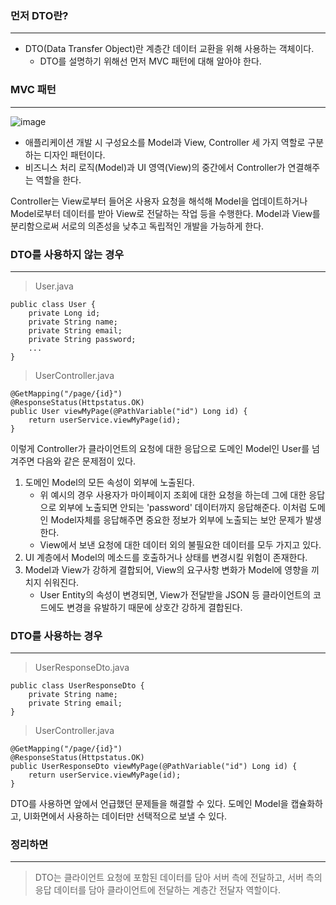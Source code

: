 ### 먼저 DTO란?
---
- DTO(Data Transfer Object)란 계층간 데이터 교환을 위해 사용하는 객체이다. 
    - DTO를 설명하기 위해선 먼저 MVC 패턴에 대해 알아야 한다.

### MVC 패턴
---
![image](https://velog.velcdn.com/images%2Fminide%2Fpost%2F29966859-4aca-4b35-b238-f9aabf5dfe68%2F300px-Router-MVC-DB.svg.png)
- 애플리케이션 개발 시 구성요소를 Model과 View, Controller 세 가지 역할로 구분하는 디자인 패턴이다.          
- 비즈니스 처리 로직(Model)과 UI 영역(View)의 중간에서 Controller가 연결해주는 역할을 한다.

Controller는 View로부터 들어온 사용자 요청을 해석해 Model을 업데이트하거나 Model로부터 데이터를 받아 View로 전달하는 작업 등을 수행한다.
Model과 View를 분리함으로써 서로의 의존성을 낮추고 독립적인 개발을 가능하게 한다.


### DTO를 사용하지 않는 경우
---
> User.java
```
public class User {
    private Long id;
    private String name;
    private String email;
    private String password;
    ...
}
```
> UserController.java
```
@GetMapping("/page/{id}")
@ResponseStatus(Httpstatus.OK)
public User viewMyPage(@PathVariable("id") Long id) {
    return userService.viewMyPage(id);
}
```
이렇게 Controller가 클라이언트의 요청에 대한 응답으로 도메인 Model인 User를 넘겨주면 다음와 같은 문제점이 있다.
1. 도메인 Model의 모든 속성이 외부에 노출된다.
    - 위 예시의 경우 사용자가 마이페이지 조회에 대한 요청을 하는데 그에 대한 응답으로 외부에 노출되면 안되는 'password' 데이터까지 응답해준다. 이처럼 도메인 Model자체를 응답해주면 중요한 정보가 외부에 노출되는 보안 문제가 발생한다.
    - View에서 보낸 요청에 대한 데이터 외의 불필요한 데이터를 모두 가지고 있다.
2. UI 계층에서 Model의 메소드를 호출하거나 상태를 변경시킬 위험이 존재한다.
3. Model과 View가 강하게 결합되어, View의 요구사항 변화가 Model에 영향을 끼치지 쉬워진다.
    - User Entity의 속성이 변경되면, View가 전달받을 JSON 등 클라이언트의 코드에도 변경을 유발하기 때문에 상호간 강하게 결합된다.

### DTO를 사용하는 경우
---
> UserResponseDto.java
```
public class UserResponseDto {
    private String name;
    private String email;
}
```
> UserController.java
```
@GetMapping("/page/{id}")
@ResponseStatus(Httpstatus.OK)
public UserResponseDto viewMyPage(@PathVariable("id") Long id) {
    return userService.viewMyPage(id);
}
```
DTO를 사용하면 앞에서 언급했던 문제들을 해결할 수 있다. 도메인 Model을 캡슐화하고, UI화면에서 사용하는 데이터만 선택적으로 보낼 수 있다.
### 정리하면
---
> DTO는 클라이언트 요청에 포함된 데이터를 담아 서버 측에 전달하고, 서버 측의 응답 데이터를 담아 클라이언트에 전달하는 계층간 전달자 역할이다.


